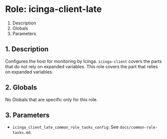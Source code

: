 # Role: icinga-client-late



1. Description
2. Globals
3. Parameters



## 1. Description

Configures the host for monitoring by Icinga. `icinga-client` covers the parts
that do not rely on expanded variables. This role covers the part that relies on
expanded variables.



## 2. Globals

No Globals that are specific only for this role.



## 3. Parameters

* `icinga_client_late_common_role_tasks_config`: See `docs/common-role-tasks.md`.
